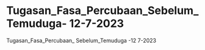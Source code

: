 # Tugasan_Fasa_Percubaan_Sebelum_Temuduga- 12-7-2023
Tugasan_Fasa_Percubaan_ Sebelum_Temuduga -12 7-2023
